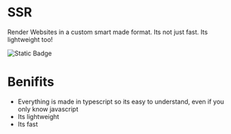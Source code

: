 # SSR

Render Websites in a custom smart made format. Its not just fast. Its lightweight too!

![Static Badge](https://img.shields.io/badge/Status-Beta-blue)

# Benifits

- Everything is made in typescript so its easy to understand, even if you only know javascript
- Its lightweight
- Its fast

